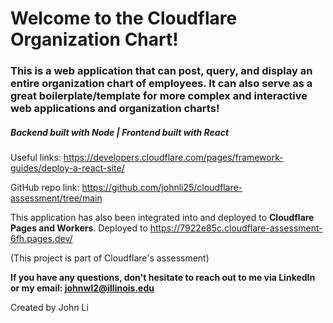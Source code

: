 # Welcome to the Cloudflare Organization Chart!

### This is a web application that can post, query, and display an entire organization chart of employees. It can also serve as a great boilerplate/template for more complex and interactive web applications and organization charts!

##### Backend built with Node | Frontend built with React

Useful links: https://developers.cloudflare.com/pages/framework-guides/deploy-a-react-site/ 

GitHub repo link: https://github.com/johnli25/cloudflare-assessment/tree/main 

This application has also been integrated into and deployed to **Cloudflare Pages and Workers**. Deployed to https://7922e85c.cloudflare-assessment-6fh.pages.dev/ 

(This project is part of Cloudflare's assessment)

**If you have any questions, don't hesitate to reach out to me via LinkedIn or my email: johnwl2@illinois.edu**

Created by John Li
